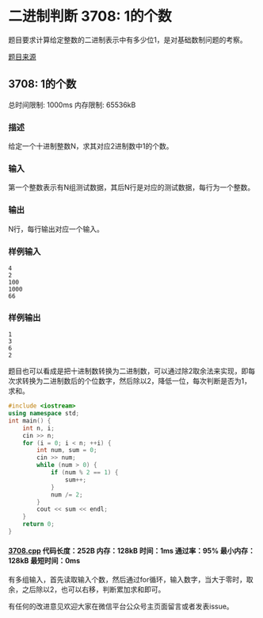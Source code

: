 # 二进制判断 3708: 1的个数

题目要求计算给定整数的二进制表示中有多少位1，是对基础数制问题的考察。

[题目来源](http://bailian.openjudge.cn/practice/3708/)

## 3708: 1的个数

总时间限制: 1000ms    内存限制: 65536kB

### 描述

给定一个十进制整数N，求其对应2进制数中1的个数。

### 输入

第一个整数表示有N组测试数据，其后N行是对应的测试数据，每行为一个整数。

### 输出

N行，每行输出对应一个输入。

### 样例输入
```
4
2
100
1000
66
```
### 样例输出
```
1
3
6
2
```
题目也可以看成是把十进制数转换为二进制数，可以通过除2取余法来实现，即每次求转换为二进制数后的个位数字，然后除以2，降低一位，每次判断是否为1，求和。
```cpp
#include <iostream>
using namespace std;
int main() {
	int n, i;
	cin >> n;
	for (i = 0; i < n; ++i) {
		int num, sum = 0;
		cin >> num;
		while (num > 0) {
			if (num % 2 == 1) {
				sum++;
			}
			num /= 2;
		}
		cout << sum << endl;
	}
	return 0;
}
```
#### [3708.cpp](/Code/3700-3799/3708.cpp) 代码长度：252B 内存：128kB 时间：1ms 通过率：95% 最小内存：128kB  最短时间：0ms

有多组输入，首先读取输入个数，然后通过for循环，输入数字，当大于零时，取余，之后除以2，也可以右移，判断累加求和即可。

有任何的改进意见欢迎大家在微信平台公众号主页面留言或者发表issue。
